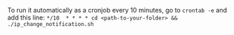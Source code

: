 To run it automatically as a cronjob every 10 minutes, go to `crontab -e` and add this line:
`*/10  * * * * cd <path-to-your-folder> && ./ip_change_notification.sh`

